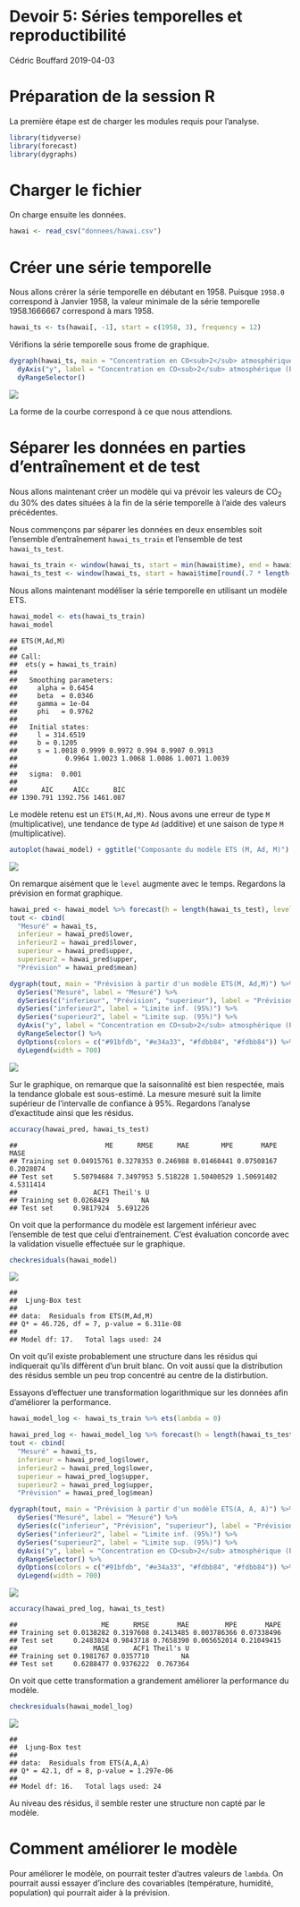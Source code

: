 Devoir 5: Séries temporelles et reproductibilité
================
Cédric Bouffard
2019-04-03

# Préparation de la session R

La première étape est de charger les modules requis pour l’analyse.

``` r
library(tidyverse)
library(forecast)
library(dygraphs)
```

# Charger le fichier

On charge ensuite les données.

``` r
hawai <- read_csv("donnees/hawai.csv")
```

# Créer une série temporelle

Nous allons crérer la série temporelle en débutant en 1958. Puisque
`1958.0` correspond à Janvier 1958, la valeur minimale de la série
temporelle 1958.1666667 correspond à mars 1958.

``` r
hawai_ts <- ts(hawai[, -1], start = c(1958, 3), frequency = 12)
```

Vérifions la série temporelle sous frome de
graphique.

``` r
dygraph(hawai_ts, main = "Concentration en CO<sub>2</sub> atmosphérique à Hawaï") %>%
  dyAxis("y", label = "Concentration en CO<sub>2</sub> atmosphérique (PPM)") %>%
  dyRangeSelector()
```

![](devoir_5_files/figure-gfm/unnamed-chunk-4-1.png)<!-- -->

La forme de la courbe correspond à ce que nous attendions.

# Séparer les données en parties d’entraînement et de test

Nous allons maintenant créer un modèle qui va prévoir les valeurs de
CO<sub>2</sub> du 30% des dates situées à la fin de la série temporelle
à l’aide des valeurs précédentes.

Nous commençons par séparer les données en deux ensembles soit
l’ensemble d’entraînement `hawai_ts_train` et l’ensemble de test
`hawai_ts_test`.

``` r
hawai_ts_train <- window(hawai_ts, start = min(hawai$time), end = hawai$time[round(.7 * length(hawai_ts))] - .001)
hawai_ts_test <- window(hawai_ts, start = hawai$time[round(.7 * length(hawai_ts))])
```

Nous allons maintenant modéliser la série temporelle en utilisant un
modèle ETS.

``` r
hawai_model <- ets(hawai_ts_train)
hawai_model
```

    ## ETS(M,Ad,M) 
    ## 
    ## Call:
    ##  ets(y = hawai_ts_train) 
    ## 
    ##   Smoothing parameters:
    ##     alpha = 0.6454 
    ##     beta  = 0.0346 
    ##     gamma = 1e-04 
    ##     phi   = 0.9762 
    ## 
    ##   Initial states:
    ##     l = 314.6519 
    ##     b = 0.1205 
    ##     s = 1.0018 0.9999 0.9972 0.994 0.9907 0.9913
    ##            0.9964 1.0023 1.0068 1.0086 1.0071 1.0039
    ## 
    ##   sigma:  0.001
    ## 
    ##      AIC     AICc      BIC 
    ## 1390.791 1392.756 1461.087

Le modèle retenu est un `ETS(M,Ad,M)`. Nous avons une erreur de type `M`
(multiplicative), une tendance de type `Ad` (additive) et une saison de
type `M` (multiplicative).

``` r
autoplot(hawai_model) + ggtitle("Composante du modèle ETS (M, Ad, M)")
```

![](devoir_5_files/figure-gfm/unnamed-chunk-7-1.png)<!-- -->

On remarque aisément que le `level` augmente avec le temps. Regardons la
prévision en format
graphique.

``` r
hawai_pred <- hawai_model %>% forecast(h = length(hawai_ts_test), level = 95)
tout <- cbind(
  "Mesuré" = hawai_ts,
  inferieur = hawai_pred$lower,
  inferieur2 = hawai_pred$lower,
  superieur = hawai_pred$upper,
  superieur2 = hawai_pred$upper,
  "Prévision" = hawai_pred$mean)

dygraph(tout, main = "Prévision à partir d'un modèle ETS(M, Ad,M)") %>%
  dySeries("Mesuré", label = "Mesuré") %>%
  dySeries(c("inferieur", "Prévision", "superieur"), label = "Prévision") %>%
  dySeries("inferieur2", label = "Limite inf. (95%)") %>%
  dySeries("superieur2", label = "Limite sup. (95%)") %>%
  dyAxis("y", label = "Concentration en CO<sub>2</sub> atmosphérique (PPM)") %>%
  dyRangeSelector() %>%
  dyOptions(colors = c("#91bfdb", "#e34a33", "#fdbb84", "#fdbb84")) %>%
  dyLegend(width = 700)
```

![](devoir_5_files/figure-gfm/unnamed-chunk-8-1.png)<!-- -->

Sur le graphique, on remarque que la saisonnalité est bien respectée,
mais la tendance globale est sous-estimé. La mesure mesuré suit la
limite supérieur de l’intervalle de confiance à 95%. Regardons l’analyse
d’exactitude ainsi que les
    résidus.

``` r
accuracy(hawai_pred, hawai_ts_test)
```

    ##                      ME      RMSE      MAE        MPE       MAPE      MASE
    ## Training set 0.04915761 0.3278353 0.246988 0.01460441 0.07508167 0.2028074
    ## Test set     5.50794684 7.3497953 5.518228 1.50400529 1.50691402 4.5311414
    ##                   ACF1 Theil's U
    ## Training set 0.0268429        NA
    ## Test set     0.9817924  5.691226

On voit que la performance du modèle est largement inférieur avec
l’ensemble de test que celui d’entrainement. C’est évaluation concorde
avec la validation visuelle effectuée sur le graphique.

``` r
checkresiduals(hawai_model)
```

![](devoir_5_files/figure-gfm/unnamed-chunk-10-1.png)<!-- -->

    ## 
    ##  Ljung-Box test
    ## 
    ## data:  Residuals from ETS(M,Ad,M)
    ## Q* = 46.726, df = 7, p-value = 6.311e-08
    ## 
    ## Model df: 17.   Total lags used: 24

On voit qu’il existe probablement une structure dans les résidus qui
indiquerait qu’ils diffèrent d’un bruit blanc. On voit aussi que la
distribution des résidus semble un peu trop concentré au centre de la
distirbution.

Essayons d’effectuer une transformation logarithmique sur les données
afin d’améliorer la performance.

``` r
hawai_model_log <- hawai_ts_train %>% ets(lambda = 0)

hawai_pred_log <- hawai_model_log %>% forecast(h = length(hawai_ts_test), level = 95)
tout <- cbind(
  "Mesuré" = hawai_ts,
  inferieur = hawai_pred_log$lower,
  inferieur2 = hawai_pred_log$lower,
  superieur = hawai_pred_log$upper,
  superieur2 = hawai_pred_log$upper,
  "Prévision" = hawai_pred_log$mean)

dygraph(tout, main = "Prévision à partir d'un modèle ETS(A, A, A)") %>%
  dySeries("Mesuré", label = "Mesuré") %>%
  dySeries(c("inferieur", "Prévision", "superieur"), label = "Prévision") %>%
  dySeries("inferieur2", label = "Limite inf. (95%)") %>%
  dySeries("superieur2", label = "Limite sup. (95%)") %>%
  dyAxis("y", label = "Concentration en CO<sub>2</sub> atmosphérique (PPM)") %>%
  dyRangeSelector() %>%
  dyOptions(colors = c("#91bfdb", "#e34a33", "#fdbb84", "#fdbb84")) %>%
  dyLegend(width = 700)
```

![](devoir_5_files/figure-gfm/unnamed-chunk-11-1.png)<!-- -->

``` r
accuracy(hawai_pred_log, hawai_ts_test)
```

    ##                     ME      RMSE       MAE         MPE       MAPE
    ## Training set 0.0138282 0.3197608 0.2413485 0.003786366 0.07338496
    ## Test set     0.2483824 0.9843718 0.7658390 0.065652014 0.21049415
    ##                   MASE      ACF1 Theil's U
    ## Training set 0.1981767 0.0357710        NA
    ## Test set     0.6288477 0.9376222  0.767364

On voit que cette transformation a grandement améliorer la performance
du modèle.

``` r
checkresiduals(hawai_model_log)
```

![](devoir_5_files/figure-gfm/unnamed-chunk-13-1.png)<!-- -->

    ## 
    ##  Ljung-Box test
    ## 
    ## data:  Residuals from ETS(A,A,A)
    ## Q* = 42.1, df = 8, p-value = 1.297e-06
    ## 
    ## Model df: 16.   Total lags used: 24

Au niveau des résidus, il semble rester une structure non capté par le
modèle.

# Comment améliorer le modèle

Pour améliorer le modèle, on pourrait tester d’autres valeurs de
`lambda`. On pourrait aussi essayer d’inclure des covariables
(température, humidité, population) qui pourrait aider à la prévision.
